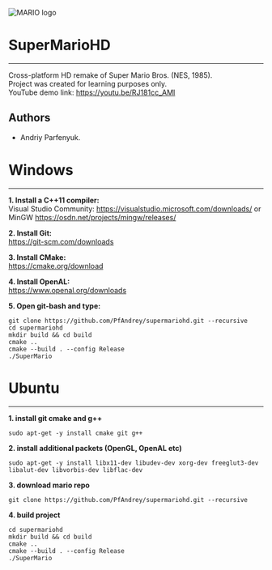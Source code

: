 ![MARIO logo](https://orig00.deviantart.net/8ed6/f/2014/134/2/9/classic_mario_bros__3d_by_cezkid-d78civ3.gif)
# SuperMarioHD 
----
Cross-platform HD remake of Super Mario Bros. (NES, 1985).  
Project was created for learning purposes only.   
YouTube demo link: https://youtu.be/RJ181cc_AMI

## Authors
* Andriy Parfenyuk.

# Windows
----
**1. Install a C++11 compiler:**  
Visual Studio Community: https://visualstudio.microsoft.com/downloads/ or MinGW https://osdn.net/projects/mingw/releases/

**2. Install Git:**  
	https://git-scm.com/downloads

**3. Install CMake:**  
	https://cmake.org/download

**4. Install OpenAL:**  
	https://www.openal.org/downloads

**5. Open git-bash and type:**  
```console
git clone https://github.com/PfAndrey/supermariohd.git --recursive
cd supermariohd 
mkdir build && cd build
cmake ..
cmake --build . --config Release
./SuperMario
```

# Ubuntu
----
**1. install git cmake and g++**
```console
sudo apt-get -y install cmake git g++ 
```

**2. install additional packets (OpenGL, OpenAL etc)**
```console
sudo apt-get -y install libx11-dev libudev-dev xorg-dev freeglut3-dev libalut-dev libvorbis-dev libflac-dev
```

**3. download mario repo**
```console
git clone https://github.com/PfAndrey/supermariohd.git --recursive
```

**4. build project** 
```console
cd supermariohd
mkdir build && cd build
cmake ..
cmake --build . --config Release
./SuperMario
```
